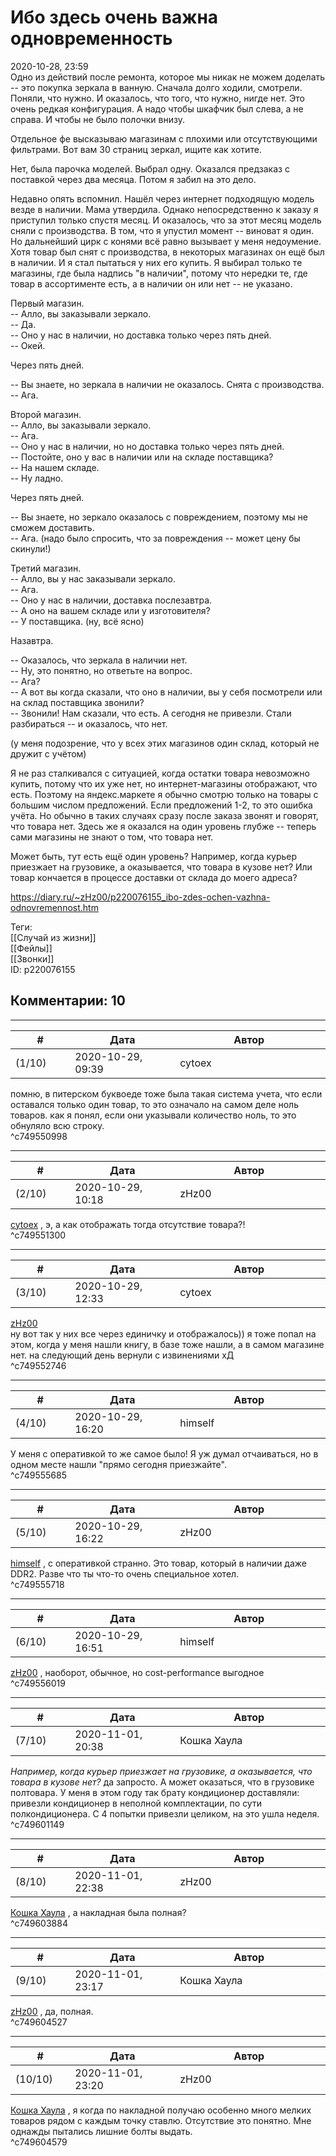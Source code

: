 Ибо здесь очень важна одновременность
=====================================

  
2020-10-28, 23:59  
 Одно из действий после ремонта, которое мы никак не можем доделать -- это покупка зеркала в ванную. Сначала долго ходили, смотрели. Поняли, что нужно. И оказалось, что того, что нужно, нигде нет. Это очень редкая конфигурация. А надо чтобы шкафчик был слева, а не справа. И чтобы не было полочки внизу.   
   
  Отдельное фе высказываю магазинам с плохими или отсутствующими фильтрами. Вот вам 30 страниц зеркал, ищите как хотите.    
   
 Нет, была парочка моделей. Выбрал одну. Оказался предзаказ с поставкой через два месяца. Потом я забил на это дело.   
   
 Недавно опять вспомнил. Нашёл через интернет подходящую модель везде в наличии. Мама утвердила. Однако непосредственно к заказу я приступил только спустя месяц. И оказалось, что за этот месяц модель сняли с производства. В том, что я упустил момент -- виноват я один. Но дальнейший цирк с конями всё равно вызывает у меня недоумение. Хотя товар был снят с производства, в некоторых магазинах он ещё был в наличии. И я стал пытаться у них его купить. Я выбирал только те магазины, где была надпись "в наличии", потому что нередки те, где товар в ассортименте есть, а в наличии он или нет -- не указано.   
   
 Первый магазин.   
 -- Алло, вы заказывали зеркало.   
 -- Да.   
 -- Оно у нас в наличии, но доставка только через пять дней.   
 -- Окей.   
   
 Через пять дней.   
   
 -- Вы знаете, но зеркала в наличии не оказалось. Снята с производства.   
 -- Ага.   
   
 Второй магазин.   
 -- Алло, вы заказывали зеркало.   
 -- Ага.   
 -- Оно у нас в наличии, но но доставка только через пять дней.   
 -- Постойте, оно у вас в наличии или на складе поставщика?   
 -- На нашем складе.   
 -- Ну ладно.   
   
 Через пять дней.   
   
 -- Вы знаете, но зеркало оказалось с повреждением, поэтому мы не сможем доставить.   
 -- Ага. (надо было спросить, что за повреждения -- может цену бы скинули!)   
   
 Третий магазин.   
 -- Алло, вы у нас заказывали зеркало.   
 -- Ага.   
 -- Оно у нас в наличии, доставка послезавтра.   
 -- А оно на вашем складе или у изготовителя?   
 -- У поставщика. (ну, всё ясно)   
   
 Назавтра.   
   
 -- Оказалось, что зеркала в наличии нет.   
 -- Ну, это понятно, но ответьте на вопрос.   
 -- Ага?   
 -- А вот вы когда сказали, что оно в наличии, вы у себя посмотрели или на склад поставщика звонили?   
 -- Звонили! Нам сказали, что есть. А сегодня не привезли. Стали разбираться -- и оказалось, что нет.   
   
 (у меня подозрение, что у всех этих магазинов один склад, который не дружит с учётом)   
   
 Я не раз сталкивался с ситуацией, когда остатки товара невозможно купить, потому что их уже нет, но интернет-магазины отображают, что есть. Поэтому на яндекс.маркете я обычно смотрю только на товары с большим числом предложений. Если предложений 1-2, то это ошибка учёта. Но обычно в таких случаях сразу после заказа звонят и говорят, что товара нет. Здесь же я оказался на один уровень глубже -- теперь сами магазины не знают о том, что товара нет.   
   
 Может быть, тут есть ещё один уровень? Например, когда курьер приезжает на грузовике, а оказывается, что товара в кузове нет? Или товар кончается в процессе доставки от склада до моего адреса?   
  
<https://diary.ru/~zHz00/p220076155_ibo-zdes-ochen-vazhna-odnovremennost.htm>  
  
Теги:  
[[Случай из жизни]]  
[[Фейлы]]  
[[Звонки]]  
ID: p220076155  


Комментарии: 10
---------------

  


---



|         #         |              Дата              |                     Автор                     |           ID           |
| --- | --- | --- | --- |
| (1/10) | 2020-10-29, 09:39 | cytoex | c749550998 |

  
 помню, в питерском буквоеде тоже была такая система учета, что если оставался только один товар, то это означало на самом деле ноль товаров. как я понял, если они указывали количество ноль, то это обнуляло всю строку.   
 ^c749550998

---



|         #         |              Дата              |                     Автор                     |           ID           |
| --- | --- | --- | --- |
| (2/10) | 2020-10-29, 10:18 | zHz00 | c749551300 |

  
  [cytoex](http://citoex.diary.ru "diary//cytoex Гарантированная тайна переписки")  , э, а как отображать тогда отсутствие товара?!   
 ^c749551300

---



|         #         |              Дата              |                     Автор                     |           ID           |
| --- | --- | --- | --- |
| (3/10) | 2020-10-29, 12:33 | cytoex | c749552746 |

  
  [zHz00](https://zHz00.diary.ru "Untitled")    
 ну вот так у них все через единичку и отображалось)) я тоже попал на этом, когда у меня нашли книгу, в базе тоже нашли, а в самом магазине нет. на следующий день вернули с извинениями хД   
 ^c749552746

---



|         #         |              Дата              |                     Автор                     |           ID           |
| --- | --- | --- | --- |
| (4/10) | 2020-10-29, 16:20 | himself | c749555685 |

  
 У меня с оперативкой то же самое было! Я уж думал отчаиваться, но в одном месте нашли "прямо сегодня приезжайте".   
 ^c749555685

---



|         #         |              Дата              |                     Автор                     |           ID           |
| --- | --- | --- | --- |
| (5/10) | 2020-10-29, 16:22 | zHz00 | c749555718 |

  
  [himself](http://himself.diary.ru "void")  , с оперативкой странно. Это товар, который в наличии даже DDR2. Разве что ты что-то очень специальное хотел.   
 ^c749555718

---



|         #         |              Дата              |                     Автор                     |           ID           |
| --- | --- | --- | --- |
| (6/10) | 2020-10-29, 16:51 | himself | c749556019 |

  
  [zHz00](https://zHz00.diary.ru "Untitled")  , наоборот, обычное, но cost-performance выгодное   
 ^c749556019

---



|         #         |              Дата              |                     Автор                     |           ID           |
| --- | --- | --- | --- |
| (7/10) | 2020-11-01, 20:38 | Кошка Хаула | c749601149 |

  
  *Например, когда курьер приезжает на грузовике, а оказывается, что товара в кузове нет?*  да запросто. А может оказаться, что в грузовике полтовара. У меня в этом году так брату кондиционер доставляли: привезли кондиционер в неполной комплектации, по сути полкондиционера. С 4 попытки привезли целиком, на это ушла неделя.   
 ^c749601149

---



|         #         |              Дата              |                     Автор                     |           ID           |
| --- | --- | --- | --- |
| (8/10) | 2020-11-01, 22:38 | zHz00 | c749603884 |

  
  [Кошка Хаула](http://rianna88.diary.ru "Старое логово дракона")  , а накладная была полная?   
 ^c749603884

---



|         #         |              Дата              |                     Автор                     |           ID           |
| --- | --- | --- | --- |
| (9/10) | 2020-11-01, 23:17 | Кошка Хаула | c749604527 |

  
  [zHz00](https://zHz00.diary.ru "Untitled")  , да, полная.   
 ^c749604527

---



|         #         |              Дата              |                     Автор                     |           ID           |
| --- | --- | --- | --- |
| (10/10) | 2020-11-01, 23:20 | zHz00 | c749604579 |

  
  [Кошка Хаула](http://rianna88.diary.ru "Старое логово дракона")  , я когда по накладной получаю особенно много мелких товаров рядом с каждым точку ставлю. Отсутствие это понятно. Мне однажды пытались лишние болты выдать.   
 ^c749604579